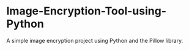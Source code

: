 # Image-Encryption-Tool-using-Python

A simple image encryption project using Python and the Pillow library.
